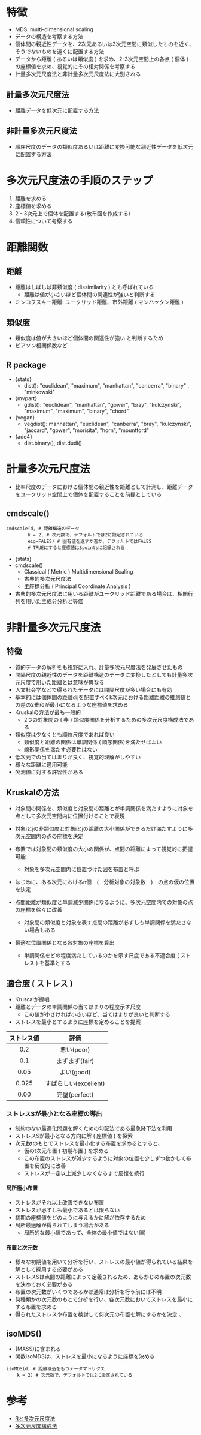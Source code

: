 # 特徴
* MDS: multi-dimensional scaling
* データの構造を考察する方法
* 個体間の親近性データを、2次元あるいは3次元空間に類似したものを近く、そうでないものを遠くに配置する方法
* データから距離 ( あるいは類似度 ) を求め、2-3次元空間上の各点 ( 個体 ) の座標値を求め、視覚的にその相対関係を考察する
* 計量多次元尺度法と非計量多次元尺度法に大別される

## 計量多次元尺度法
* 距離データを低次元に配置する方法

## 非計量多次元尺度法
* 順序尺度のデータの類似度あるいは距離に変換可能な親近性データを低次元に配置する方法

# 多次元尺度法の手順のステップ
1. 距離を求める
2. 座標値を求める
3. 2 - 3次元上で個体を配置する(散布図を作成する)
4. 信頼性について考察する

# 距離関数
## 距離
* 距離はしばしば非類似度 ( dissimilarity ) とも呼ばれている
	* 距離は値が小さいほど個体間の関連性が強いと判断する
* ミンコフスキー距離: ユークリッド距離、市外距離 ( マンハッタン距離 ) 

## 類似度
* 類似度は値が大きいほど個体間の関連性が強い
と判断するため
* ピアソン相関係数など

## R package
* {stats}
	* dist(): "euclidean", "maximum", "manhattan", "canberra", "binary" , "minkowski"
* {mvpart}
	* gdist(): "euclidean", "manhattan", "gower", "bray", "kulczynski", "maximum",  "maximum", "binary", "chord"
* {vegan}
	* vegdist(): manhattan", "euclidean", "canberra", "bray", "kulczynski", "jaccard", "gower", "morisita", "horn", "mountford"
* {ade4}
	* dist.binary(), dist.dudi()


# 計量多次元尺度法
* 比率尺度のデータにおける個体間の親近性を距離として計測し、距離データをユークリッド空間上で個体を配置することを前提としている

## cmdscale()
```{r }
cmdscale(d, # 距離構造のデータ
		k = 2, # 次元数で、デフォルトでは2に設定されている
		eig=FALES) # 固有値を返すか否か、デフォルトではFALES
		# TRUEにすると座標値は$pointsに記録される
```
* {stats}
* cmdscale()
	* Classical ( Metric ) Multidimensional Scaling
	* 古典的多次元尺度法
	* 主座標分析 ( Principal Coordinate Analysis ) 
* 古典的多次元尺度法に用いる距離がユークリッド距離である場合は、相関行列を用いた主成分分析と等価

# 非計量多次元尺度法
## 特徴
* 質的データの解析をも視野に入れ、計量多次元尺度法を発展させたもの
* 間隔尺度の親近性のデータを距離構造のデータに変換したとしても計量多次元尺度で用いた距離とは意味が異なる
* 人文社会学などで得られたデータには間隔尺度が多い場合にも有効
* 基本的には個体間の距離dijを配置すべくk次元における距離距離の推測値との差の2乗和が最小になるような座標値を求める
* Kruskalの方法が最も一般的
	* 2つの対象間の ( 非 ) 類似度関係を分析するための多次元尺度構成法である
* 類似度は少なくとも順位尺度であれば良い
	* 類似度と距離の関係は単調関係 ( 順序関係)を満たせばよい
	* 線形関係を満たす必要性はない
* 低次元での当てはまりが良く、視覚的理解がしやすい
* 様々な距離に適用可能
* 欠測値に対する許容性がある

## Kruskalの方法
* 対象間の関係を、類似度と対象間の距離とが単調関係を満たすように対象を点として多次元空間内に位置付けることで表現
* 対象iとjの非類似度と対象iとjの距離の大小関係ができるだけ満たすように多次元空間内の点の座標を決定
* 布置では対象間の類似度の大小の関係が、点間の距離によって視覚的に把握可能
	* 対象を多次元空間内に位置づけた図を布置と呼ぶ

* はじめに、ある次元におけるn個　(　分析対象の対象数　)　の点の仮の位置を決定
* 点間距離が類似度と単調減少関係になるように、多次元空間内での対象の点の座標を徐々に改善
	* 対象間の類似度と対象を表す点間の距離が必ずしも単調関係を満たさない場合もある
* 最適な位置関係となる各対象の座標を算出
	* 単調関係をどの程度満たしているのかを示す尺度である不適合度 ( ストレス ) を基準とする

## 適合度 ( ストレス )
* Kruscalが提唱
* 距離とデータの単調関係の当てはまりの程度示す尺度
	* この値が小さければ小さいほど、当てはまりが良いと判断する
* ストレスを最小とするように座標を定めることを提案

ストレス値|評価
:-:|:-:
0.2|悪い(poor)
0.1|まずまず(fair)
0.05|よい(good)
0.025|すばらしい(excellent)
0.00|完璧(perfect)

### ストレスSが最小となる座標の導出
* 制約のない最適化問題を解くための勾配法である最急降下法を利用
* ストレスSが最小となる方向に解 ( 座標値 ) を探索
* 次元数tのもとでストレスを最小化する布置を求めるとすると、
	* 仮のt次元布置 ( 初期布置 ) を求める
	* この布置のストレスが減少するように対象の位置を少しずつ動かして布置を反復的に改善
	* ストレスが一定以上減少しなくなるまで反復を続行

#### 局所極小布置
* ストレスがそれ以上改善できない布置
* ストレスが必ずしも最小であるとは限らない
* 初期の座標値をどのように与えるかに解が依存するため 
* 局所最適解が得られてしまう場合がある
	* 局所的な最小値であって、全体の最小値ではない値)

#### 布置と次元数
* 様々な初期値を用いて分析を行い、ストレスの最小値が得られている結果を解として採用する必要がある
* ストレスSは点間の距離によって定義されるため、あらかじめ布置の次元数を決めておく必要がある
* 布置の次元数がいくつであるかは通常は分析を行う前には不明
* 何種類かの次元数のもとで分析を行い、各次元数においてストレスを最小にする布置を求める
* 得られたストレスや布置を検討して何次元の布置を解にするかを決定
、

## isoMDS()
* {MASS}に含まれる
* 関数isoMDSは、ストレスを最小になるように座標を決める
```{r }
isoMDS(d, # 距離構造をもつデータマトリクス
	k = 2) # 次元数で、デフォルトでは2に設定されている
```

# 参考
* [Rと多次元尺度法](https://www1.doshisha.ac.jp/~mjin/R/27/27.html)
* [多次元尺度構成法](http://www.yokoyamalab.org/societies/bsjspringseminar13/bsjseminar13_A2_27AM.pdf)